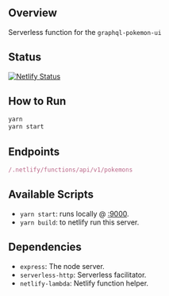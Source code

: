 ## Overview

Serverless function for the `graphql-pokemon-ui`

## Status
[![Netlify Status](https://api.netlify.com/api/v1/badges/6d705c43-7e91-40c2-8dcf-5233de872047/deploy-status)](https://app.netlify.com/sites/graphql-pokemon-server/deploys)

## How to Run

```js
yarn
yarn start
```

## Endpoints

```js
/.netlify/functions/api/v1/pokemons
```

## Available Scripts

- `yarn start`: runs locally @ [:9000](http://localhost:9000/.netlify/functions/api/).
- `yarn build`: to netlify run this server.

## Dependencies

- `express`: The node server.
- `serverless-http`: Serverless facilitator.
- `netlify-lambda`: Netlify function helper.
